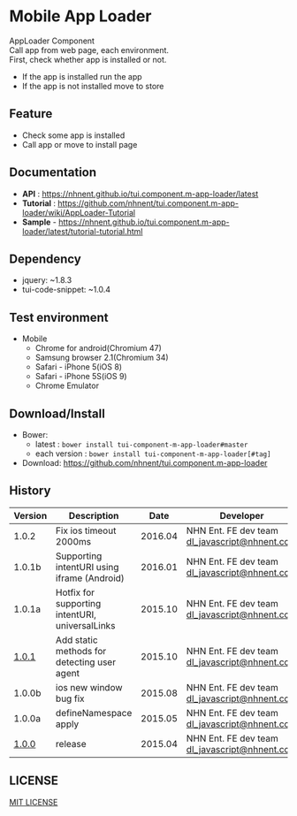 Mobile App Loader
===============
AppLoader Component<br>
Call app from web page, each environment.<br>
First, check whether app is installed or not.<br>
- If the app is installed run the app<br>
- If the app is not installed move to store

## Feature
* Check some app is installed
* Call app or move to install page

## Documentation
* **API** : https://nhnent.github.io/tui.component.m-app-loader/latest
* **Tutorial** : https://github.com/nhnent/tui.component.m-app-loader/wiki/AppLoader-Tutorial
* **Sample** - https://nhnent.github.io/tui.component.m-app-loader/latest/tutorial-tutorial.html

## Dependency
* jquery: ~1.8.3
* tui-code-snippet: ~1.0.4

## Test environment
* Mobile
	* Chrome for android(Chromium 47)
	* Samsung browser 2.1(Chromium 34)
	* Safari - iPhone 5(iOS 8)
	* Safari - iPhone 5S(iOS 9)
	* Chrome Emulator


## Download/Install
* Bower:
   * latest : `bower install tui-component-m-app-loader#master`
   * each version : `bower install tui-component-m-app-loader[#tag]`
* Download: https://github.com/nhnent/tui.component.m-app-loader

## History
| Version | Description | Date | Developer |
| ---- | ---- | ---- | ---- |
| 1.0.2  | Fix ios timeout 2000ms | 2016.04 | NHN Ent. FE dev team <dl_javascript@nhnent.com> |
| 1.0.1b  | Supporting intentURI using iframe (Android) | 2016.01 | NHN Ent. FE dev team <dl_javascript@nhnent.com> |
| 1.0.1a  | Hotfix for supporting intentURI, universalLinks | 2015.10 | NHN Ent. FE dev team <dl_javascript@nhnent.com> |
| <a href="https://nhnent.github.io/tui.component.m-app-loader/1.0.1/">1.0.1</a>  | Add static methods for detecting user agent | 2015.10 | NHN Ent. FE dev team <dl_javascript@nhnent.com> |
| 1.0.0b | ios new window bug fix | 2015.08 | NHN Ent. FE dev team <dl_javascript@nhnent.com> |
| 1.0.0a | defineNamespace apply | 2015.05 | NHN Ent. FE dev team <dl_javascript@nhnent.com> |
| <a href="https://nhnent.github.io/tui.component.m-app-loader/1.0.0/">1.0.0</a> | release | 2015.04 | NHN Ent. FE dev team <dl_javascript@nhnent.com> |

## LICENSE
[MIT LICENSE](LICENSE)
